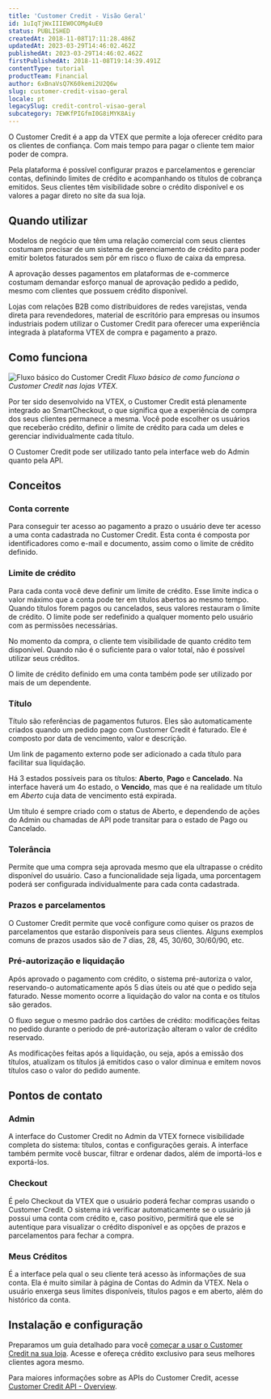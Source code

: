 ```yaml
---
title: 'Customer Credit - Visão Geral'
id: 1uIqTjWxIIIEW0COMg4uE0
status: PUBLISHED
createdAt: 2018-11-08T17:11:28.486Z
updatedAt: 2023-03-29T14:46:02.462Z
publishedAt: 2023-03-29T14:46:02.462Z
firstPublishedAt: 2018-11-08T19:14:39.491Z
contentType: tutorial
productTeam: Financial
author: 6xBnaVsQ7K60kemi2U2Q6w
slug: customer-credit-visao-geral
locale: pt
legacySlug: credit-control-visao-geral
subcategory: 7EWKfPIGfmI0G8iMYK8Aiy
---
```


O Customer Credit é a app da VTEX que permite a loja oferecer crédito para os clientes de confiança. Com mais tempo para pagar o cliente tem maior poder de compra.

Pela plataforma é possível configurar prazos e parcelamentos e gerenciar contas, definindo limites de crédito e acompanhando os  títulos de cobrança emitidos. Seus clientes têm visibilidade sobre o crédito disponível e os valores a pagar direto no site da sua loja.

## Quando utilizar

Modelos de negócio que têm uma relação comercial com seus clientes costumam precisar de um sistema de gerenciamento de crédito para poder emitir boletos faturados sem pôr em risco o fluxo de caixa da empresa. 

A aprovação desses pagamentos em plataformas de e-commerce costumam demandar esforço manual de aprovação pedido a pedido, mesmo com clientes que possuem crédito disponível.

Lojas com relações B2B como distribuidores de redes varejistas, venda direta para revendedores, material de escritório para empresas ou insumos industriais podem utilizar o Customer Credit para oferecer uma experiência integrada à plataforma VTEX de compra e pagamento a prazo. 

## Como funciona

![Fluxo básico do Customer Credit](//images.ctfassets.net/alneenqid6w5/uTJmG1ZC48mCQeQKMCQ4m/5c64e88daa90836eeeabb7903af91a0f/cc-flow_pt.gif)
*Fluxo básico de como funciona o Customer Credit nas lojas VTEX.*

Por ter sido desenvolvido na VTEX, o Customer Credit está plenamente integrado ao SmartCheckout, o que significa que a experiência de compra dos seus clientes permanece a mesma.
Você pode escolher os usuários que receberão crédito, definir o limite de crédito para cada um deles e gerenciar individualmente cada título.

O Customer Credit pode ser utilizado tanto pela interface web do Admin quanto pela API.

## Conceitos

### Conta corrente

Para conseguir ter acesso ao pagamento a prazo o usuário deve ter acesso a uma conta cadastrada no Customer Credit. Esta conta é composta por identificadores como e-mail e documento, assim como o limite de crédito definido.

### Limite de crédito

Para cada conta você deve definir um limite de crédito. Esse limite indica o valor máximo que a conta pode ter em títulos abertos ao mesmo tempo. 
Quando títulos forem pagos ou cancelados, seus valores restauram o limite de crédito. O limite pode ser redefinido a qualquer momento pelo usuário com as permissões necessárias.

No momento da compra, o cliente tem visibilidade de quanto crédito tem disponível. Quando não é o suficiente para o valor total, não é possível utilizar seus créditos.

O limite de crédito definido em uma conta também pode ser utilizado por mais de um dependente. 

### Título

Título são referências de pagamentos futuros. Eles são automaticamente criados quando um pedido pago com Customer Credit é faturado. Ele é composto por data de vencimento, valor e descrição. 

Um link de pagamento externo pode ser adicionado a cada título para facilitar sua liquidação.

Há 3 estados possíveis para os títulos: **Aberto**, **Pago** e **Cancelado**. Na interface haverá um 4o estado, o **Vencido**, mas que é na realidade um título em *Aberto* cuja data de vencimento está expirada.

Um título é sempre criado com o status de Aberto, e dependendo de ações do Admin ou chamadas de API pode transitar para o estado de Pago ou Cancelado. 

### Tolerância

Permite que uma compra seja aprovada mesmo que ela ultrapasse o crédito disponível do usuário. Caso a funcionalidade seja ligada, uma porcentagem poderá ser configurada individualmente para cada conta cadastrada.

### Prazos e parcelamentos

O Customer Credit permite que você configure como quiser os prazos de parcelamentos que estarão disponíveis para seus clientes. Alguns exemplos comuns de prazos usados são de 7 dias, 28, 45, 30/60, 30/60/90, etc.

### Pré-autorização e liquidação

Após aprovado o pagamento com crédito, o sistema pré-autoriza o valor, reservando-o automaticamente após 5 dias úteis ou até que o pedido seja faturado. Nesse momento ocorre a liquidação do valor na conta e os títulos são gerados.

O fluxo segue o mesmo padrão dos cartões de crédito: modificações feitas no pedido durante o período de pré-autorização alteram o valor de crédito reservado. 

As modificações feitas após a liquidação, ou seja, após a emissão dos títulos, atualizam os títulos já emitidos caso o valor diminua e emitem novos títulos caso o valor do pedido aumente. 

## Pontos de contato

### Admin

A interface do Customer Credit no Admin da VTEX fornece visibilidade completa do sistema: títulos, contas e configurações gerais. A interface também permite você buscar, filtrar e ordenar dados, além de importá-los e exportá-los. 

### Checkout

É pelo Checkout da VTEX que o usuário poderá fechar compras usando o Customer Credit. O sistema irá verificar automaticamente se o usuário já possui uma conta com crédito e, caso positivo, permitirá que ele se autentique para visualizar o crédito disponível e as opções de prazos e parcelamentos para fechar a compra.

### Meus Créditos

É a interface pela qual o seu cliente terá acesso às informações de sua conta. Ela é muito similar à página de Contas do Admin da VTEX. Nela o usuário enxerga seus limites disponíveis, títulos pagos e em aberto, além do histórico da conta.

## Instalação e configuração
Preparamos um guia detalhado para você [começar a usar o Customer Credit na sua loja](/pt/tracks/customer-credit-como-comecar). Acesse e ofereça crédito exclusivo para seus melhores clientes agora mesmo.

Para maiores informações sobre as APIs do Customer Credit, acesse [Customer Credit API - Overview](https://developers.vtex.com/docs/api-reference/customer-credit-api).

